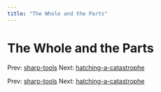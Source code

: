 ```yaml
---
title: "The Whole and the Parts"
---
```


# The Whole and the Parts

Prev: [sharp-tools](sharp-tools.md)
Next: [hatching-a-catastrophe](hatching-a-catastrophe.md)

Prev: [sharp-tools](sharp-tools.md)
Next: [hatching-a-catastrophe](hatching-a-catastrophe.md)
